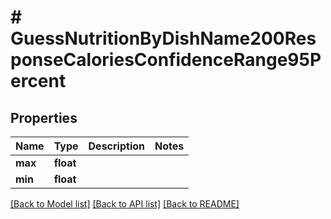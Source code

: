 # # GuessNutritionByDishName200ResponseCaloriesConfidenceRange95Percent

## Properties

Name | Type | Description | Notes
------------ | ------------- | ------------- | -------------
**max** | **float** |  |
**min** | **float** |  |

[[Back to Model list]](../../README.md#models) [[Back to API list]](../../README.md#endpoints) [[Back to README]](../../README.md)
